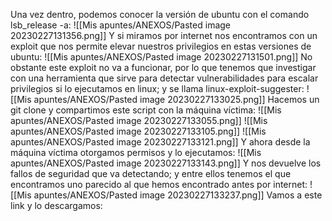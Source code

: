 Una vez dentro, podemos conocer la versión de ubuntu con el comando lsb_release -a:
![[Mis apuntes/ANEXOS/Pasted image 20230227131356.png]]
Y si miramos por internet nos encontramos con un exploit que nos permite elevar nuestros privilegios en estas versiones de ubuntu:
![[Mis apuntes/ANEXOS/Pasted image 20230227131501.png]]
No obstante este exploit no va a funcionar, por lo que tenemos que investigar con una herramienta que sirve para detectar vulnerabilidades para escalar privilegios si lo ejecutamos en linux; y se llama linux-exploit-suggester:
![[Mis apuntes/ANEXOS/Pasted image 20230227133025.png]]
Hacemos un git clone y compartimos este script con la máquina víctima:
![[Mis apuntes/ANEXOS/Pasted image 20230227133055.png]]
![[Mis apuntes/ANEXOS/Pasted image 20230227133105.png]]
![[Mis apuntes/ANEXOS/Pasted image 20230227133121.png]]
Y ahora desde la máquina víctima otorgamos permisos y lo ejecutamos:
![[Mis apuntes/ANEXOS/Pasted image 20230227133143.png]]
Y nos devuelve los fallos de seguridad que va detectando; y entre ellos tenemos el que encontramos uno parecido al que hemos encontrado antes por internet:
![[Mis apuntes/ANEXOS/Pasted image 20230227133237.png]]
Vamos a este link y lo descargamos:
